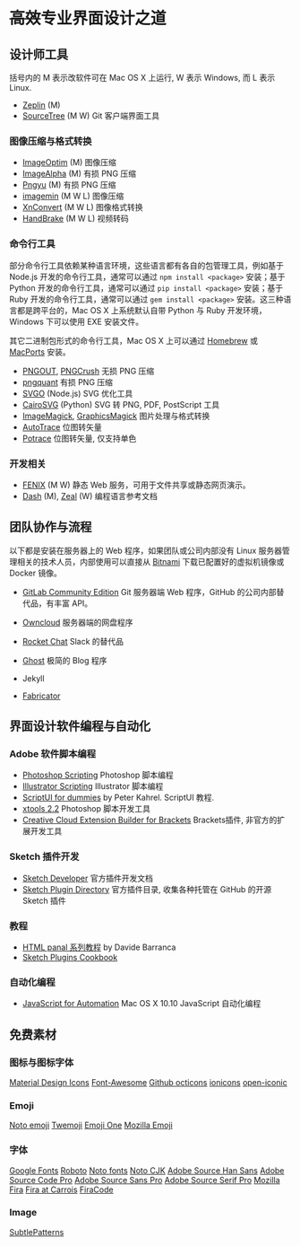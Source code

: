 
# ~~高效~~专业界面设计之道

## 设计师工具

括号内的 M 表示改软件可在 Mac OS X 上运行, W 表示 Windows, 而 L 表示 Linux.

- [Zeplin]() (M)
- [SourceTree](https://www.sourcetreeapp.com/) (M W) Git 客户端界面工具

### 图像压缩与格式转换

- [ImageOptim](https://imageoptim.com/) (M) 图像压缩
- [ImageAlpha](https://pngmini.com/) (M) 有损 PNG 压缩
- [Pngyu](http://nukesaq88.github.io/Pngyu/)  (M) 有损 PNG 压缩
- [imagemin](https://github.com/imagemin/imagemin-app) (M W L) 图像压缩
- [XnConvert](http://www.xnview.com/en/xnconvert/) (M W L) 图像格式转换
- [HandBrake](https://handbrake.fr/) (M W L) 视频转码

### 命令行工具

部分命令行工具依赖某种语言环境，这些语言都有各自的包管理工具，例如基于 Node.js 开发的命令行工具，通常可以通过 `npm install <package>` 安装；基于 Python 开发的命令行工具，通常可以通过 `pip install <package>` 安装；基于 Ruby 开发的命令行工具，通常可以通过 `gem install <package>` 安装。这三种语言都是跨平台的，Mac OS X 上系统默认自带 Python 与 Ruby 开发环境，Windows 下可以使用 EXE 安装文件。

其它二进制包形式的命令行工具，Mac OS X 上可以通过 [Homebrew](http://brew.sh/) 或 [MacPorts](https://www.macports.org/) 安装。

- [PNGOUT](http://advsys.net/ken/utils.htm), [PNGCrush](http://pmt.sourceforge.net/pngcrush/) 无损 PNG 压缩
- [pngquant](https://pngquant.org/) 有损 PNG 压缩
- [SVGO](https://github.com/svg/svgo) (Node.js) SVG 优化工具
- [CairoSVG](http://cairosvg.org/) (Python) SVG 转 PNG, PDF, PostScript 工具
- [ImageMagick](http://www.imagemagick.org/), [GraphicsMagick](http://www.graphicsmagick.org/)  图片处理与格式转换
- [AutoTrace](http://autotrace.sourceforge.net/) 位图转矢量
- [Potrace](http://potrace.sourceforge.net) 位图转矢量, 仅支持单色

### 开发相关

- [FENIX](http://fenixwebserver.com/) (M W) 静态 Web 服务，可用于文件共享或静态网页演示。
- [Dash](https://kapeli.com/dash) (M), [Zeal](https://zealdocs.org/) (W) 编程语言参考文档

## 团队协作与流程

以下都是安装在服务器上的 Web 程序，如果团队或公司内部没有 Linux 服务器管理相关的技术人员，内部使用可以直接从 [Bitnami](https://bitnami.com/) 下载已配置好的虚拟机镜像或 Docker 镜像。

- [GitLab Community Edition](https://about.gitlab.com/downloads/) Git 服务器端 Web 程序，GitHub 的公司内部替代品，有丰富 API。
- [Owncloud](https://owncloud.org/)  服务器端的网盘程序
- [Rocket Chat](https://rocket.chat/) Slack 的替代品
- [Ghost](https://ghost.org/developers/) 极简的 Blog 程序

- Jekyll
- [Fabricator](http://fbrctr.github.io/) 

## 界面设计软件编程与自动化

### Adobe 软件脚本编程

- [Photoshop Scripting](http://www.adobe.com/devnet/photoshop/scripting.html) Photoshop 脚本编程
- [Illustrator Scripting](http://www.adobe.com/devnet/illustrator/scripting.html) Illustrator 脚本编程
- [ScriptUI for dummies](http://www.kahrel.plus.com/indesign/scriptui.html)  by Peter Kahrel. ScriptUI 教程.
- [xtools 2.2](http://sourceforge.net/projects/ps-scripts/files/xtools/v2.2/)  Photoshop 脚本开发工具
- [Creative Cloud Extension Builder for Brackets](http://davidderaedt.github.io/CC-Extension-Builder-for-Brackets/)  Brackets插件, 非官方的扩展开发工具

### Sketch 插件开发

- [Sketch Developer](http://developer.sketchapp.com/)  官方插件开发文档
- [Sketch Plugin Directory](https://github.com/sketchplugins/plugin-directory)  官方插件目录, 收集各种托管在 GitHub 的开源 Sketch 插件

### 教程

- [HTML panal 系列教程](http://www.davidebarranca.com/category/code/html-panels/) by Davide Barranca
- [Sketch Plugins Cookbook](https://github.com/turbobabr/Sketch-Plugins-Cookbook)

### 自动化编程

- [JavaScript for Automation](https://developer.apple.com/library/mac/releasenotes/InterapplicationCommunication/RN-JavaScriptForAutomation/) Mac OS X 10.10 JavaScript 自动化编程

## 免费素材

### 图标与图标字体

[Material Design Icons](https://github.com/google/material-design-icons)
[Font-Awesome](https://github.com/FortAwesome/Font-Awesome)
[Github octicons](https://github.com/github/octicons)
[ionicons](https://github.com/driftyco/ionicons)
[open-iconic](https://github.com/iconic/open-iconic)

### Emoji

[Noto emoji](https://github.com/googlei18n/noto-emoji)
[Twemoji](https://github.com/twitter/twemoji)
[Emoji One](https://github.com/Ranks/emojione)
[Mozilla Emoji](https://github.com/mozilla/fxemoji)

### 字体

[Google Fonts](https://github.com/google/fonts)
[Roboto](https://github.com/google/roboto)
[Noto fonts](https://github.com/googlei18n/noto-fonts)
[Noto CJK](https://github.com/googlei18n/noto-cjk)
[Adobe Source Han Sans](https://github.com/adobe-fonts/source-han-sans)
[Adobe Source Code Pro](https://github.com/adobe-fonts/source-code-pro)
[Adobe Source Sans Pro](https://github.com/adobe-fonts/source-sans-pro)
[Adobe Source Serif Pro](https://github.com/adobe-fonts/source-serif-pro)
[Mozilla Fira](https://github.com/mozilla/Fira)
[Fira at Carrois](https://github.com/carrois/Fira-at-Carrois)
[FiraCode](https://github.com/tonsky/FiraCode)

### Image

[SubtlePatterns](https://github.com/subtlepatterns/SubtlePatterns)
